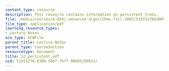 ```yaml
---
content_type: resource
description: This resource contains information on persistent trees.
file: /media/courses/6-854j-advanced-algorithms-fall-2005/51915278830850b77b7f00685299b31c_n2_persistent.pdf
file_type: application/pdf
learning_resource_types:
- Lecture Notes
ocw_type: OCWFile
parent_title: Lecture Notes
parent_type: CourseSection
resourcetype: Document
title: n2_persistent.pdf
uid: 51915278-8308-50b7-7b7f-00685299b31c
---
```

